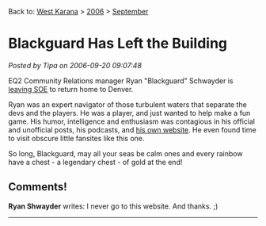 Back to: [West Karana](/posts/westkarana.md) > [2006](/posts/2006/westkarana.md) > [September](./westkarana.md)
# Blackguard Has Left the Building

*Posted by Tipa on 2006-09-20 09:07:48*

EQ2 Community Relations manager Ryan "Blackguard" Schwayder is [leaving SOE](http://eqiiforums.station.sony.com/eq2/board/message?board.id=Non-Gameplay&message.id=416177#M416177) to return home to Denver.

Ryan was an expert navigator of those turbulent waters that separate the devs and the players. He was a player, and just wanted to help make a fun game. His humor, intelligence and enthusiasm was contagious in his official and unofficial posts, his podcasts, and [his own website](http://nerfbat.com). He even found time to visit obscure little fansites like this one.

So long, Blackguard, may all your seas be calm ones and every rainbow have a chest - a legendary chest - of gold at the end!
## Comments!

**Ryan Shwayder** writes: I never go to this website. And thanks. ;)

---

